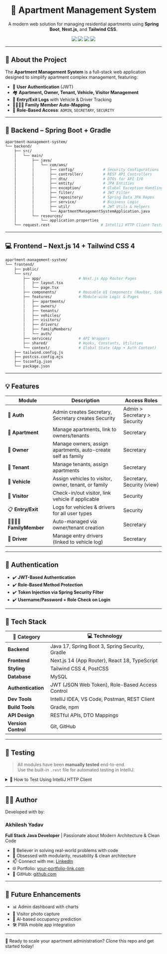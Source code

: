 <h1 align="center">🏢 Apartment Management System</h1>
<p align="center">A modern web solution for managing residential apartments using <strong>Spring Boot</strong>, <strong>Next.js</strong>, and <strong>Tailwind CSS</strong>.</p>

<p align="center">
  <img src="https://img.shields.io/badge/Java-17-blue.svg"/>
  <img src="https://img.shields.io/badge/Spring_Boot-3.2-green.svg"/>
  <img src="https://img.shields.io/badge/Next.js-14-black.svg"/>
  <img src="https://img.shields.io/badge/TailwindCSS-4.0-blue.svg"/>
</p>

---

## 🚀 About the Project

The **Apartment Management System** is a full-stack web application designed to simplify apartment complex management, featuring:

- 🔐 **User Authentication** (JWT)
- 🏘️ **Apartment, Owner, Tenant, Vehicle, Visitor Management**
- 🚦 **Entry/Exit Logs** with Vehicle & Driver Tracking
- 👨‍👩‍👧‍👦 **Family Member Auto-Mapping**
- 🧠 **Role-Based Access**: `ADMIN`, `SECRETARY`, `SECURITY`

---

## 🧱 Backend – Spring Boot + Gradle

```bash
apartment-management-system/
└── backend/
    ├── src/
    │   └── main/
    │       ├── java/
    │       │   └── com/ams/
    │       │       ├── config/             # Security Configurations
    │       │       ├── controller/         # REST API Controllers
    │       │       ├── dto/                # DTOs for API I/O
    │       │       ├── entity/             # JPA Entities
    │       │       ├── exception/          # Global Exception Handling
    │       │       ├── filter/             # JWT Filter
    │       │       ├── repository/         # Spring Data JPA Repos
    │       │       ├── service/            # Business Logic
    │       │       ├── util/               # JWT Utils & Helpers
    │       │       └── ApartmentManagementSystemApplication.java
    │       └── resources/
    │           └── application.properties
    └── request.rest                       # IntelliJ HTTP Client Tests
```

---

## 💻 Frontend – Next.js 14 + Tailwind CSS 4

```bash
apartment-management-system/
└── frontend/
    ├── public/
    └── src/
        ├── app/                 # Next.js App Router Pages
        │   ├── layout.tsx
        │   └── page.tsx
        ├── components/          # Reusable UI Components (Navbar, Sidebar)
        ├── features/            # Module-wise Logic & Pages
        │   ├── apartments/
        │   ├── owners/
        │   ├── tenants/
        │   ├── vehicles/
        │   ├── visitors/
        │   ├── drivers/
        │   ├── familyMembers/
        │   └── auth/
        ├── services/            # API Wrappers
        ├── shared/              # Hooks, Constants, Utilities
        └── context/             # Global State (App + Auth Context)
    ├── tailwind.config.js
    ├── postcss.config.mjs
    ├── tsconfig.json
    └── package.json
```

---

## 💡 Features

| Module           | Description                                                   | Access Roles                        |
|------------------|---------------------------------------------------------------|-------------------------------------|
| 👤 **Auth**       | Admin creates Secretary, Secretary creates Security          | Admin > Secretary > Security        |
| 🏢 **Apartment**  | Manage apartments, link to owners/tenants                    | Secretary                           |
| 👨 **Owner**      | Manage owners, assign apartments, auto-create self as family | Secretary                           |
| 👩 **Tenant**     | Manage tenants, assign apartments                            | Secretary                           |
| 🚗 **Vehicle**    | Assign vehicles to visitor, owner, tenant, or family         | Secretary, Security (view)          |
| 🙋 **Visitor**    | Check-in/out visitor, link vehicle if applicable             | Security                            |
| 📋 **Entry/Exit** | Logs for vehicles & drivers for all user types               | Security                            |
| 👨‍👩‍👧‍👦 **FamilyMember** | Auto-managed via owner/tenant creation                       | Secretary                           |
| 🚙 **Driver**     | Manage entry drivers (linked to vehicle log)                 | Secretary                           |

---

## 🔐 Authentication

- ✔️ **JWT-Based Authentication**
- ✔️ **Role-Based Method Protection**
- ✔️ **Token Injection via Spring Security Filter**
- ✔️ **Username/Password + Role Check on Login**

---

## 🧰 Tech Stack

| 🔧 Category     | 💻 Technology                                         |
|----------------|--------------------------------------------------------|
| **Backend**    | Java 17, Spring Boot 3, Spring Security, Gradle        |
| **Frontend**   | Next.js 14 (App Router), React 18, TypeScript          |
| **Styling**    | Tailwind CSS 4, PostCSS                                |
| **Database**   | MySQL                                                  |
| **Authentication** | JWT (JSON Web Token), Role-Based Access Control |
| **Dev Tools**  | IntelliJ IDEA, VS Code, Postman, REST Client           |
| **Build Tools**| Gradle, npm                                            |
| **API Design** | RESTful APIs, DTO Mappings                             |
| **Version Control** | Git, GitHub                                      |

---

## 🧪 Testing

> All modules have been **manually tested** end-to-end.  
> Use the built-in `.rest` file for automated testing in IntelliJ.

<details>
  <summary>🧪 How to Test Using IntelliJ HTTP Client</summary>

1. Open `request.rest` from the `/backend` folder.
2. IntelliJ will display clickable REST buttons beside each request.
3. Hit send and test responses from your running backend server.
4. Verify JWT tokens, response structures, and error handling.

</details>

---

## 👨‍💻 Author

Developed with  by:

### **Akhilesh Yadav**  
**Full Stack Java Developer** | Passionate about Modern Architecture & Clean Code

- 🧠 Believer in solving real-world problems with code  
- 🔄 Obsessed with modularity, reusability & clean architecture  
- 📫 Connect with me: [LinkedIn](https://www.linkedin.com/in/akhileshyadavak2kb2/)  
- 🌐 Portfolio: [your-portfolio-link.com]()  
- 🐙 GitHub: [github.com](https://github.com/akhil-2kb2)

---

## 🔮 Future Enhancements

- 📊 Admin dashboard with charts
- 📸 Visitor photo capture
- 🧠 AI-based occupancy prediction
- 🛠️ PWA mobile app integration

---



🚀 Ready to scale your apartment administration? Clone this repo and get started today!
